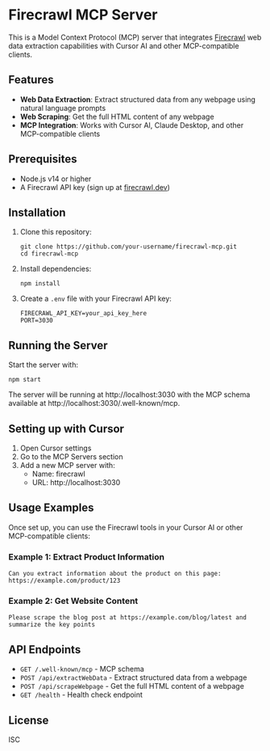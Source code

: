 # Firecrawl MCP Server

This is a Model Context Protocol (MCP) server that integrates [Firecrawl](https://www.firecrawl.dev/) web data extraction capabilities with Cursor AI and other MCP-compatible clients.

## Features

- **Web Data Extraction**: Extract structured data from any webpage using natural language prompts
- **Web Scraping**: Get the full HTML content of any webpage
- **MCP Integration**: Works with Cursor AI, Claude Desktop, and other MCP-compatible clients

## Prerequisites

- Node.js v14 or higher
- A Firecrawl API key (sign up at [firecrawl.dev](https://www.firecrawl.dev/))

## Installation

1. Clone this repository:
   ```
   git clone https://github.com/your-username/firecrawl-mcp.git
   cd firecrawl-mcp
   ```

2. Install dependencies:
   ```
   npm install
   ```

3. Create a `.env` file with your Firecrawl API key:
   ```
   FIRECRAWL_API_KEY=your_api_key_here
   PORT=3030
   ```

## Running the Server

Start the server with:

```
npm start
```

The server will be running at http://localhost:3030 with the MCP schema available at http://localhost:3030/.well-known/mcp.

## Setting up with Cursor

1. Open Cursor settings
2. Go to the MCP Servers section
3. Add a new MCP server with:
   - Name: firecrawl
   - URL: http://localhost:3030

## Usage Examples

Once set up, you can use the Firecrawl tools in your Cursor AI or other MCP-compatible clients:

### Example 1: Extract Product Information
```
Can you extract information about the product on this page: https://example.com/product/123
```

### Example 2: Get Website Content
```
Please scrape the blog post at https://example.com/blog/latest and summarize the key points
```

## API Endpoints

- `GET /.well-known/mcp` - MCP schema
- `POST /api/extractWebData` - Extract structured data from a webpage
- `POST /api/scrapeWebpage` - Get the full HTML content of a webpage
- `GET /health` - Health check endpoint

## License

ISC 